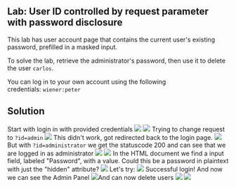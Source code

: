 ## Lab: User ID controlled by request parameter with password disclosure
This lab has user account page that contains the current user's existing password, prefilled in a masked input.

To solve the lab, retrieve the administrator's password, then use it to delete the user `carlos`.

You can log in to your own account using the following credentials: `wiener:peter`

## Solution
Start with login in with provided credentials
![](Lab_5_Login.png)
![](Lab_5_Login_Account_Request.png)
Trying to change request to ```?id=admin```
![](Lab_5_Try_Admin.png)
This didn't work, got redirected back to the login page.
![](Lab_5_Login_Page.png)
But with ```?id=administrator``` we get the statuscode 200 and can see that we are logged in as administrator
![](Lab_5_Query_Administrator.png)
![](Lab_5_Administrator_Access.png)
In the HTML document we find a input field, labeled "Password", with a value. Could this be a password in plaintext with just the "hidden" attribute?
![](Lab_5_HTML_Value.png)
Let's try:
![](Lab_5_Administrator_Login.png)
Successful login!
And now we can see the Admin Panel
![](Lab_5_Administrator_Account_Page.png)And can now delete users
![](Lab_5_Admin_Panel.png)
![](Lab_5_Successfully_Deleted_User.png)